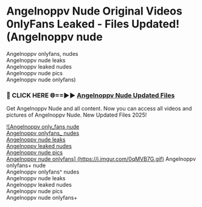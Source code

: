 # Angelnoppv Nude Original Videos 0nlyFans Leaked - Files Updated! (Angelnoppv nude<br>

Angelnoppv onlyfans, nudes<br>
Angelnoppv nude leaks<br>
Angelnoppv leaked nudes<br>
Angelnoppv nude pics<br>
Angelnoppv nude onlyfans)

<h3>🔴 CLICK HERE 🌐==►► <a href="https://tinyurl.com/leaks-videos" rel="nofollow">Angelnoppv Nude Updated Files</a></h3>

Get Angelnoppv Nude and all content. Now you can access all videos and pictures of Angelnoppv Nude. New Updated Files 2025!

[![Angelnoppv only_fans nude<br>
Angelnoppv onlyfans_ nudes<br>
Angelnoppv nude leaks<br>
Angelnoppv leaked nudes<br>
Angelnoppv nude pics<br>
Angelnoppv nude onlyfans]
(https://i.imgur.com/0qMVB7G.gif)](https://tinyurl.com/leaks-videos)
Angelnoppv onlyfans+ nude<br>
Angelnoppv onlyfans^ nudes<br>
Angelnoppv nude leaks<br>
Angelnoppv leaked nudes<br>
Angelnoppv nude pics<br>
Angelnoppv nude onlyfans+